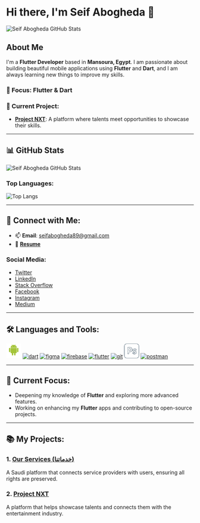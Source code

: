 # Hi there, I'm Seif Abogheda 👋

![Seif Abogheda GitHub Stats](https://github-readme-stats.vercel.app/api?username=seifabogheda&show_icons=true&theme=dark)

## About Me

I'm a **Flutter Developer** based in **Mansoura, Egypt**. I am passionate about building beautiful mobile applications using **Flutter** and **Dart**, and I am always learning new things to improve my skills.

### 🚀 Focus: **Flutter & Dart**

### 👀 Current Project:
- **[Project NXT](https://play.google.com/store/apps/details?id=me.rebelsunited.projectnxt)**: A platform where talents meet opportunities to showcase their skills.

---

## 📊 GitHub Stats

![Seif Abogheda GitHub Stats](https://github-readme-stats.vercel.app/api?username=seifabogheda&show_icons=true&theme=dark)

### Top Languages:

![Top Langs](https://github-readme-stats.vercel.app/api/top-langs?username=seifabogheda&show_icons=true&locale=en&layout=compact)

---

## 💬 Connect with Me:

- 📫 **Email**: [seifabogheda89@gmail.com](mailto:seifabogheda89@gmail.com)
- 📄 **[Resume](https://drive.google.com/file/d/12dMQqO-vqsLQoIlxb-4beChY32iO2Ngs/view?usp=drive_link)**

### Social Media:
- [Twitter](https://twitter.com/abogheda72)
- [LinkedIn](https://linkedin.com/in/abogheda)
- [Stack Overflow](https://stackoverflow.com/users/18470635)
- [Facebook](https://fb.com/seifabogheda74)
- [Instagram](https://instagram.com/seifabogheda72)
- [Medium](https://medium.com/@seifabogheda89)

---

## 🛠️ Languages and Tools:

<p>
  <a href="https://developer.android.com" target="_blank"><img src="https://raw.githubusercontent.com/devicons/devicon/master/icons/android/android-original-wordmark.svg" alt="android" width="40" height="40" /></a>
  <a href="https://dart.dev" target="_blank"><img src="https://www.vectorlogo.zone/logos/dartlang/dartlang-icon.svg" alt="dart" width="40" height="40" /></a>
  <a href="https://www.figma.com/" target="_blank"><img src="https://www.vectorlogo.zone/logos/figma/figma-icon.svg" alt="figma" width="40" height="40" /></a>
  <a href="https://firebase.google.com/" target="_blank"><img src="https://www.vectorlogo.zone/logos/firebase/firebase-icon.svg" alt="firebase" width="40" height="40" /></a>
  <a href="https://flutter.dev" target="_blank"><img src="https://www.vectorlogo.zone/logos/flutterio/flutterio-icon.svg" alt="flutter" width="40" height="40" /></a>
  <a href="https://git-scm.com/" target="_blank"><img src="https://www.vectorlogo.zone/logos/git-scm/git-scm-icon.svg" alt="git" width="40" height="40" /></a>
  <a href="https://www.photoshop.com/en" target="_blank"><img src="https://raw.githubusercontent.com/devicons/devicon/master/icons/photoshop/photoshop-line.svg" alt="photoshop" width="40" height="40" /></a>
  <a href="https://postman.com" target="_blank"><img src="https://www.vectorlogo.zone/logos/getpostman/getpostman-icon.svg" alt="postman" width="40" height="40" /></a>
</p>

---

## 🌱 Current Focus:

- Deepening my knowledge of **Flutter** and exploring more advanced features.
- Working on enhancing my **Flutter** apps and contributing to open-source projects.

---

## 📚 My Projects:

### 1. [Our Services (خدماتنا)](https://play.google.com/store/apps/details?id=sa.aait.aspbranch.somaly)
A Saudi platform that connects service providers with users, ensuring all rights are preserved.



### 2. [Project NXT](https://play.google.com/store/apps/details?id=me.rebelsunited.projectnxt)
A platform that helps showcase talents and connects them with the entertainment industry.


